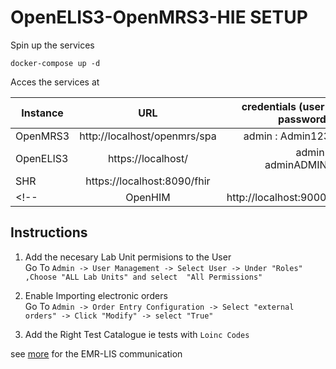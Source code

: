 # OpenELIS3-OpenMRS3-HIE SETUP

Spin up the services

```
docker-compose up -d
```

Acces the services at 

| Instance  |     URL       | credentials (user : password)|
|---------- |:-------------:|------:                       |
| OpenMRS3   |  http://localhost/openmrs/spa | admin : Admin123 |
| OpenELIS3 | https://localhost/ |    admin : adminADMIN!| 
| SHR      | https://localhost:8090/fhir  |   | 
<!-- | OpenHIM   |    http://localhost:9000/  |  root@openhim.org : admin | -->

## Instructions 
1. Add the necesary Lab Unit permisions to the User      
Go To `Admin -> User Management -> Select User -> Under "Roles" ,Choose "ALL Lab Units" and select  "All Permissions"`

2. Enable Importing electronic orders       
Go To `Admin -> Order Entry Configuration -> Select "external orders" -> Click "Modify" -> select "True"`

3. Add the Right Test Catalogue ie tests with `Loinc Codes`

see [more](https://i-tech-uw.github.io/healthinformationexchange/lis-workflows/lis-workflows.html#tutorial-lab-order-communication-between-openmrs-and-openelis) for the EMR-LIS communication
